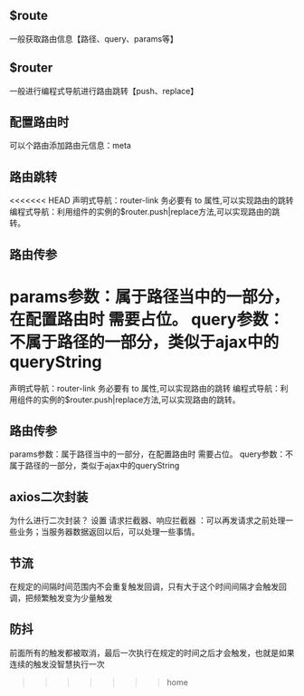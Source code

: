 ## $route
   一般获取路由信息【路径、query、params等】

## $router 
   一般进行编程式导航进行路由跳转【push、replace】

## 配置路由时
   可以个路由添加路由元信息：meta

## 路由跳转
<<<<<<< HEAD
   声明式导航：router-link 务必要有 to 属性,可以实现路由的跳转
   编程式导航：利用组件的实例的$router.push|replace方法,可以实现路由的跳转。

## 路由传参
   params参数：属于路径当中的一部分，在配置路由时 需要占位。
   query参数：不属于路径的一部分，类似于ajax中的queryString
=======
   声明式导航：router-link 务必要有 to 属性,可以实现路由的跳转 编程式导航：利用组件的实例的$router.push|replace方法,可以实现路由的跳转。

## 路由传参
   params参数：属于路径当中的一部分，在配置路由时 需要占位。 query参数：不属于路径的一部分，类似于ajax中的queryString

## axios二次封装
   为什么进行二次封装？
   设置 请求拦截器、响应拦截器 ：可以再发请求之前处理一些业务；当服务器数据返回以后，可以处理一些事情。


## 节流

   在规定的间隔时间范围内不会重复触发回调，只有大于这个时间间隔才会触发回调，把频繁触发变为少量触发



## 防抖

   前面所有的触发都被取消，最后一次执行在规定的时间之后才会触发，也就是如果连续的触发没智慧执行一次

   

>>>>>>> home
